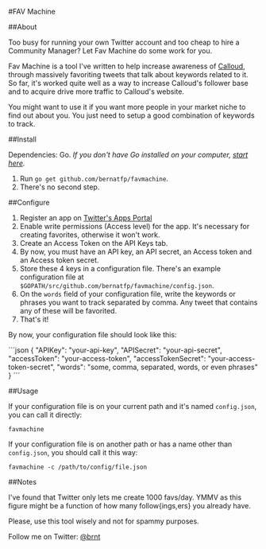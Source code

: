 #FAV Machine

##About

Too busy for running your own Twitter account and too cheap to hire a Community Manager? Let Fav Machine do some work for you.

Fav Machine is a tool I've written to help increase awareness of [Calloud](https://calloud.com), through massively favoriting tweets that talk about keywords related to it. So far, it's worked quite well as a way to increase Calloud's follower base and to acquire drive more traffic to Calloud's website.

You might want to use it if you want more people in your market niche to find out about you. You just need to setup a good combination of keywords to track.

##Install

Dependencies: Go. *If you don't have Go installed on your computer, [start here](http://golang.org/doc/install).*

1. Run `go get github.com/bernatfp/favmachine`.
2. There's no second step.

##Configure

1. Register an app on [Twitter's Apps Portal](https://apps.twitter.com)
2. Enable write permissions (Access level) for the app. It's necessary for creating favorites, otherwise it won't work.
3. Create an Access Token on the API Keys tab.
4. By now, you must have an API key, an API secret, an Access token and an Access token secret.
5. Store these 4 keys in a configuration file. There's an example configuration file at `$GOPATH/src/github.com/bernatfp/favmachine/config.json`.
6. On the `words` field of your configuration file, write the keywords or phrases you want to track separated by comma. Any tweet that contains any of these will be favorited.
7. That's it! 

By now, your configuration file should look like this:

´´´json
{
	"APIKey": "your-api-key",
	"APISecret": "your-api-secret",
	"accessToken": "your-access-token",
	"accessTokenSecret": "your-access-token-secret",
	"words": "some, comma, separated, words, or even phrases"
}
´´´

##Usage

If your configuration file is on your current path and it's named `config.json`, you can call it directly:
```
favmachine
```

If your configuration file is on another path or has a name other than `config.json`, you should call it this way:
```
favmachine -c /path/to/config/file.json
```

##Notes

I've found that Twitter only lets me create 1000 favs/day. YMMV as this figure might be a function of how many follow{ings,ers} you already have.

Please, use this tool wisely and not for spammy purposes.

Follow me on Twitter: [@brnt](https://twitter.com/brnt)